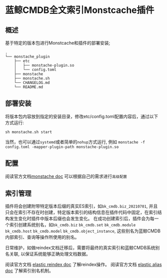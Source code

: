 蓝鲸CMDB全文索引Monstcache插件
==============================

## 概述

基于特定的版本包进行Monstcache和插件的部署安装;

```shell
.
└── monstache_plugin
    ├── etc
    │   ├── monstache-plugin.so
    │   └── config.toml
    ├── monstache
    ├── monstache.sh
    └── CHANGELOG.md
    └── README.md
```

## 部署安装

将版本包内容放到指定的安装目录，修改etc/config.toml配置内容后，通过以下方式运行:

```shell
sh monstache.sh start
```

当然，也可以通过`systemd`或者简单的`nohup`方式运行, 例如 `monstache -f config.toml -mapper-plugin-path monstache-plugin.so`

## 配置

阅读官方文档[monstache doc](https://rwynn.github.io/monstache-site/config/) 可以根据自己的需求进行`高级配置`

## 索引管理

插件将会创建附带特定版本后缀的真实ES索引，如`bk_cmdb.biz_20210701`, 并且只会在索引不存在时创建，特定版本索引的结构信息在插件代码中固定，在索引结构发生变化时插件中版本后缀也会发生变化。
在成功创建索引后，插件会为每一个索引创建系统别名，如`bk_cmdb.biz` `bk_cmdb.set` `bk_cmdb.module` `bk_cmdb.host` `bk_cmdb.model` `bk_cmdb.object_instance`, 这些别名为蓝鲸CMDB内部索引、查询等操作所使用的别名。

日常维护，如做reindex文档迁移后，需要将最终的真实索引和蓝鲸CMDB系统别名关联, 以保证系统能够正确处理文档数据。

阅读官方文档 [elastic reindex doc](https://www.elastic.co/guide/en/elasticsearch/reference/current/docs-reindex.html) 了解reindex操作。
阅读官方文档 [elastic alias doc](https://www.elastic.co/guide/en/elasticsearch/reference/current/indices-aliases.html) 了解索引别名机制。
